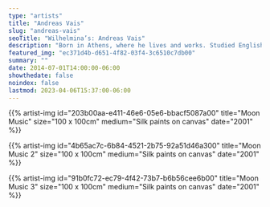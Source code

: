 ```yaml
---
type: "artists"
title: "Andreas Vais"
slug: "andreas-vais"
seoTitle: "Wilhelmina’s: Andreas Vais"
description: "Born in Athens, where he lives and works. Studied English literature at the University of Athens. He has been exhibiting since 1991. He also experiments with music creating sound pieces which converse with his painting and drawing."
featured_img: "ec371d4b-d651-4f82-03f4-3c6510c7db00"
summary: ""
date: 2014-07-01T14:00:00-06:00
showthedate: false
noindex: false
lastmod: 2023-04-06T15:37:00-06:00
---
```


{{% artist-img id="203b00aa-e411-46e6-05e6-bbacf5087a00" title="Moon Music" size="100 x 100cm" medium="Silk paints on canvas" date="2001" %}}

{{% artist-img id="4b65ac7c-6b84-4521-2b75-92a51d46a300" title="Moon Music 2" size="100 x 100cm" medium="Silk paints on canvas" date="2001" %}}

{{% artist-img id="91b0fc72-ec79-4f42-73b7-b6b56cee6b00" title="Moon Music 3" size="100 x 100cm" medium="Silk paints on canvas" date="2001" %}}
